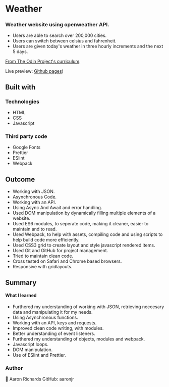 # Weather

### Weather website using openweather API.
- Users are able to search over 200,000 cities.
- Users can switch between celsius and fahrenheit.
- Users are given today's weather in three hourly increments and the next 5 days.

[From The Odin Project's curriculum](https://www.theodinproject.com/lessons/node-path-javascript-weather-app).

Live preview: [Github pages](https://aaronjr.github.io/weather/))

## Built with

### Technologies

- HTML
- CSS
- Javascript

### Third party code

- Google Fonts
- Prettier
- ESlint
- Webpack

## Outcome

- Working with JSON.
- Asynchronous Code.
- Working with an API.
- Using Async And Await and error handling. 
- Used DOM manipulation by dynamically filling multiple elements of a website.
- Used ES6 modules, to seperate code, making it cleaner, easier to maintain and to read.
- Used Webpack, to help with assets, compiling code and using scripts to help build code more efficiently.  
- Used CSS3 grid to create layout and style javascript rendered items.
- Used Git and GitHub for project management.
- Tried to maintain clean code.
- Cross tested on Safari and Chrome based browsers.
- Responsive with gridlayouts.

## Summary

#### What I learned

- Furthered my understanding of working with JSON, retrieving neccesary data and manipulating it for my needs. 
- Using Asynchronous functions. 
- Working with an API, keys and requests.
- Improved clean code writing, with modules.
- Better understanding of event listeners.
- Furthered my understanding of objects, modules and webpack. 
- Javascript loops.
- DOM manipulation.
- Use of ESlint and Prettier.

### Author
👤 Aaron Richards
GitHub: aaronjr